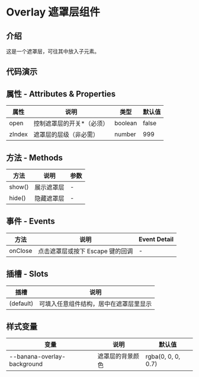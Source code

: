 # Overlay 遮罩层组件

## 介绍

这是一个遮罩层，可往其中放入子元素。

## 代码演示

<code src="./demos/OverlayBaseUse.tsx"></code>
<code src="./demos/OverlayWithContent.tsx"></code>

## 属性 - Attributes & Properties

| 属性   | 说明                       | 类型    | 默认值 |
| ------ | -------------------------- | ------- | ------ |
| open   | 控制遮罩层的开关\*（必须） | boolean | false  |
| zIndex | 遮罩层的层级（非必需）     | number  | 999    |

## 方法 - Methods

| 方法   | 说明       | 参数 |
| ------ | ---------- | ---- |
| show() | 展示遮罩层 | -    |
| hide() | 隐藏遮罩层 | -    |

## 事件 - Events

| 方法    | 说明                             | Event Detail |
| ------- | -------------------------------- | ------------ |
| onClose | 点击遮罩层或按下 Escape 键的回调 | -            |

## 插槽 - Slots

| 插槽      | 说明                                   |
| --------- | -------------------------------------- |
| (default) | 可填入任意组件结构，居中在遮罩层里显示 |

## 样式变量

| 变量                        | 说明             | 默认值             |
| --------------------------- | ---------------- | ------------------ |
| --banana-overlay-background | 遮罩层的背景颜色 | rgba(0, 0, 0, 0.7) |
